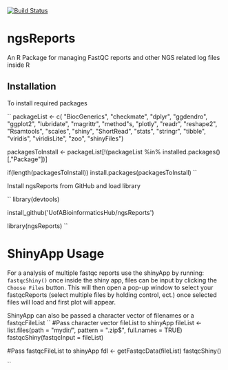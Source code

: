 [![Build Status](https://travis-ci.org/UofABioinformaticsHub/ngsReports.svg?branch=master)](https://travis-ci.org/UofABioinformaticsHub/ngsReports)

# ngsReports

An R Package for managing FastQC reports and other NGS related log files inside R

## Installation
To install required packages 

``
packageList <- c(  "BiocGenerics", "checkmate", "dplyr", "ggdendro", "ggplot2",
"lubridate", "magrittr", "method"s, "plotly", "readr", "reshape2", "Rsamtools",
"scales", "shiny", "ShortRead", "stats", "stringr", "tibble", "viridis", "viridisLite",
"zoo", "shinyFiles")

packagesToInstall <- packageList[!(packageList %in% installed.packages()[,"Package"])]

if(length(packagesToInstall)) install.packages(packagesToInstall)
``

Install ngsReports from GitHub and load library

``
library(devtools)

install_github('UofABioinformaticsHub/ngsReports')

library(ngsReports)
``

# ShinyApp Usage 
For a analysis of multiple fastqc reports use the shinyApp by running:
`fastqcShiny()`
once inside the shiny app, files can be input by clicking the `Choose Files` button.
This will then open a pop-up window to select your fastqcReports (select multiple files by holding control, ect.) 
once selected files will load and first plot will appear.

ShinyApp can also be passed a character vector of filenames or a fastqcFileList
``
\#Pass character vector fileList to shinyApp
 fileList <- list.files(path = "mydir/", pattern = ".zip$", full.names = TRUE)
 fastqcShiny(fastqcInput = fileList)
 
\#Pass fastqcFileList to shinyApp
 fdl <- getFastqcData(fileList)
 fastqcShiny()
 
 ``




